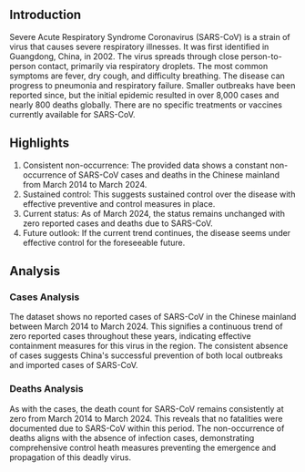 ## Introduction

Severe Acute Respiratory Syndrome Coronavirus (SARS-CoV) is a strain of virus that causes severe respiratory illnesses. It was first identified in Guangdong, China, in 2002. The virus spreads through close person-to-person contact, primarily via respiratory droplets. The most common symptoms are fever, dry cough, and difficulty breathing. The disease can progress to pneumonia and respiratory failure. Smaller outbreaks have been reported since, but the initial epidemic resulted in over 8,000 cases and nearly 800 deaths globally. There are no specific treatments or vaccines currently available for SARS-CoV.

## Highlights

1. Consistent non-occurrence: The provided data shows a constant non-occurrence of SARS-CoV cases and deaths in the Chinese mainland from March 2014 to March 2024.<br/>
2. Sustained control: This suggests sustained control over the disease with effective preventive and control measures in place.<br/>
3. Current status: As of March 2024, the status remains unchanged with zero reported cases and deaths due to SARS-CoV.<br/>
4. Future outlook: If the current trend continues, the disease seems under effective control for the foreseeable future.<br/>

## Analysis

### Cases Analysis
The dataset shows no reported cases of SARS-CoV in the Chinese mainland between March 2014 to March 2024. This signifies a continuous trend of zero reported cases throughout these years, indicating effective containment measures for this virus in the region. The consistent absence of cases suggests China's successful prevention of both local outbreaks and imported cases of SARS-CoV.

### Deaths Analysis
As with the cases, the death count for SARS-CoV remains consistently at zero from March 2014 to March 2024. This reveals that no fatalities were documented due to SARS-CoV within this period. The non-occurrence of deaths aligns with the absence of infection cases, demonstrating comprehensive control heath measures preventing the emergence and propagation of this deadly virus.
